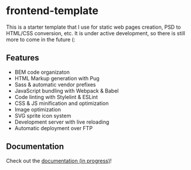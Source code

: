 frontend-template
=================
This is a starter template that I use for static web pages creation, PSD to
HTML/CSS conversion, etc. It is under active development, so there is still
more to come in the future (:

Features
--------
* BEM code organizaton
* HTML Markup generation with Pug
* Sass & automatic vendor prefixes
* JavaScript bundling with Webpack & Babel
* Code linting with Stylelint & ESLint
* CSS & JS minification and optimization
* Image optimization
* SVG sprite icon system
* Development server with live reloading
* Automatic deployment over FTP

Documentation
-------------
Check out the [documentation (in progress)](/docs/README.md)!

